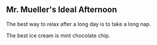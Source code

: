 ## Mr. Mueller's Ideal Afternoon

The best way to relax after a long day is to take a long nap.

The best ice cream is mint chocolate chip.